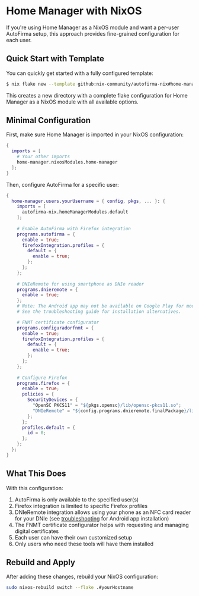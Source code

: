 # Home Manager with NixOS

If you're using Home Manager as a NixOS module and want a per-user AutoFirma setup, this approach provides fine-grained configuration for each user.

## Quick Start with Template

You can quickly get started with a fully configured template:

```bash
$ nix flake new --template github:nix-community/autofirma-nix#home-manager-nixos ./my-autofirma-system-with-hm
```

This creates a new directory with a complete flake configuration for Home Manager as a NixOS module with all available options.

## Minimal Configuration

First, make sure Home Manager is imported in your NixOS configuration:

```nix
{
  imports = [
    # Your other imports
    home-manager.nixosModules.home-manager
  ];
}
```

Then, configure AutoFirma for a specific user:

```nix
{
  home-manager.users.yourUsername = { config, pkgs, ... }: {
    imports = [
      autofirma-nix.homeManagerModules.default
    ];
    
    # Enable AutoFirma with Firefox integration
    programs.autofirma = {
      enable = true;
      firefoxIntegration.profiles = {
        default = {
          enable = true;
        };
      };
    };
    
    # DNIeRemote for using smartphone as DNIe reader
    programs.dnieremote = {
      enable = true;
    };
    # Note: The Android app may not be available on Google Play for modern devices.
    # See the troubleshooting guide for installation alternatives.

    # FNMT certificate configurator
    programs.configuradorfnmt = {
      enable = true;
      firefoxIntegration.profiles = {
        default = {
          enable = true;
        };
      };
    };
    
    # Configure Firefox
    programs.firefox = {
      enable = true;
      policies = {
        SecurityDevices = {
          "OpenSC PKCS11" = "${pkgs.opensc}/lib/opensc-pkcs11.so";
          "DNIeRemote" = "${config.programs.dnieremote.finalPackage}/lib/libdnieremotepkcs11.so";
        };
      };
      profiles.default = {
        id = 0;
      };
    };
  };
}
```

## What This Does

With this configuration:

1. AutoFirma is only available to the specified user(s)
2. Firefox integration is limited to specific Firefox profiles
3. DNIeRemote integration allows using your phone as an NFC card reader for your DNIe (see [troubleshooting](./troubleshooting.md#dnieremote-android-app-compatibility) for Android app installation)
4. The FNMT certificate configurator helps with requesting and managing digital certificates
5. Each user can have their own customized setup
6. Only users who need these tools will have them installed

## Rebuild and Apply

After adding these changes, rebuild your NixOS configuration:

```bash
sudo nixos-rebuild switch --flake .#yourHostname
```
